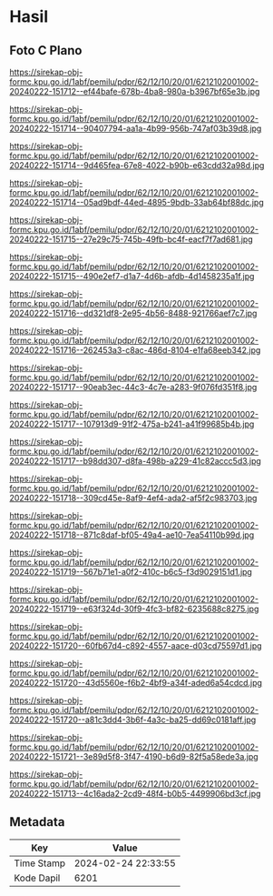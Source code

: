 # Hasil

## Foto C Plano

https://sirekap-obj-formc.kpu.go.id/1abf/pemilu/pdpr/62/12/10/20/01/6212102001002-20240222-151712--ef44bafe-678b-4ba8-980a-b3967bf65e3b.jpg

https://sirekap-obj-formc.kpu.go.id/1abf/pemilu/pdpr/62/12/10/20/01/6212102001002-20240222-151714--90407794-aa1a-4b99-956b-747af03b39d8.jpg

https://sirekap-obj-formc.kpu.go.id/1abf/pemilu/pdpr/62/12/10/20/01/6212102001002-20240222-151714--9d465fea-67e8-4022-b90b-e63cdd32a98d.jpg

https://sirekap-obj-formc.kpu.go.id/1abf/pemilu/pdpr/62/12/10/20/01/6212102001002-20240222-151714--05ad9bdf-44ed-4895-9bdb-33ab64bf88dc.jpg

https://sirekap-obj-formc.kpu.go.id/1abf/pemilu/pdpr/62/12/10/20/01/6212102001002-20240222-151715--27e29c75-745b-49fb-bc4f-eacf7f7ad681.jpg

https://sirekap-obj-formc.kpu.go.id/1abf/pemilu/pdpr/62/12/10/20/01/6212102001002-20240222-151715--490e2ef7-d1a7-4d6b-afdb-4d1458235a1f.jpg

https://sirekap-obj-formc.kpu.go.id/1abf/pemilu/pdpr/62/12/10/20/01/6212102001002-20240222-151716--dd321df8-2e95-4b56-8488-921766aef7c7.jpg

https://sirekap-obj-formc.kpu.go.id/1abf/pemilu/pdpr/62/12/10/20/01/6212102001002-20240222-151716--262453a3-c8ac-486d-8104-e1fa68eeb342.jpg

https://sirekap-obj-formc.kpu.go.id/1abf/pemilu/pdpr/62/12/10/20/01/6212102001002-20240222-151717--90eab3ec-44c3-4c7e-a283-9f076fd351f8.jpg

https://sirekap-obj-formc.kpu.go.id/1abf/pemilu/pdpr/62/12/10/20/01/6212102001002-20240222-151717--107913d9-91f2-475a-b241-a41f99685b4b.jpg

https://sirekap-obj-formc.kpu.go.id/1abf/pemilu/pdpr/62/12/10/20/01/6212102001002-20240222-151717--b98dd307-d8fa-498b-a229-41c82accc5d3.jpg

https://sirekap-obj-formc.kpu.go.id/1abf/pemilu/pdpr/62/12/10/20/01/6212102001002-20240222-151718--309cd45e-8af9-4ef4-ada2-af5f2c983703.jpg

https://sirekap-obj-formc.kpu.go.id/1abf/pemilu/pdpr/62/12/10/20/01/6212102001002-20240222-151718--871c8daf-bf05-49a4-ae10-7ea54110b99d.jpg

https://sirekap-obj-formc.kpu.go.id/1abf/pemilu/pdpr/62/12/10/20/01/6212102001002-20240222-151719--567b71e1-a0f2-410c-b6c5-f3d9029151d1.jpg

https://sirekap-obj-formc.kpu.go.id/1abf/pemilu/pdpr/62/12/10/20/01/6212102001002-20240222-151719--e63f324d-30f9-4fc3-bf82-6235688c8275.jpg

https://sirekap-obj-formc.kpu.go.id/1abf/pemilu/pdpr/62/12/10/20/01/6212102001002-20240222-151720--60fb67d4-c892-4557-aace-d03cd75597d1.jpg

https://sirekap-obj-formc.kpu.go.id/1abf/pemilu/pdpr/62/12/10/20/01/6212102001002-20240222-151720--43d5560e-f6b2-4bf9-a34f-aded6a54cdcd.jpg

https://sirekap-obj-formc.kpu.go.id/1abf/pemilu/pdpr/62/12/10/20/01/6212102001002-20240222-151720--a81c3dd4-3b6f-4a3c-ba25-dd69c0181aff.jpg

https://sirekap-obj-formc.kpu.go.id/1abf/pemilu/pdpr/62/12/10/20/01/6212102001002-20240222-151721--3e89d5f8-3f47-4190-b6d9-82f5a58ede3a.jpg

https://sirekap-obj-formc.kpu.go.id/1abf/pemilu/pdpr/62/12/10/20/01/6212102001002-20240222-151713--4c16ada2-2cd9-48f4-b0b5-4499906bd3cf.jpg


## Metadata

| Key        | Value               |
| ---------- | ------------------- |
| Time Stamp | 2024-02-24 22:33:55 |
| Kode Dapil | 6201                |



